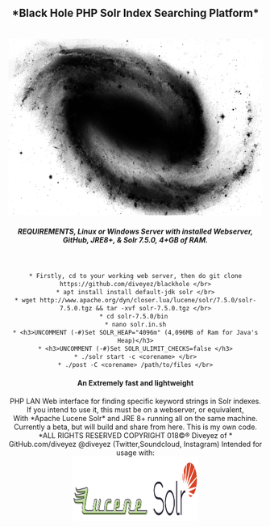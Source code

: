 <html><center><h2>*Black Hole PHP Solr Index Searching Platform*</p></h2></br>
<img src="images/blackhole.png" height="350" width="800"></img></br>

<h5>REQUIREMENTS, Linux or Windows Server with installed Webserver, GitHub, JRE8+, & Solr 7.5.0, 4+GB of RAM.</h5></br>

```
* Firstly, cd to your working web server, then do git clone https://github.com/diveyez/blackhole </br>
* apt install install default-jdk solr </br>
* wget http://www.apache.org/dyn/closer.lua/lucene/solr/7.5.0/solr-7.5.0.tgz && tar -xvf solr-7.5.0.tgz </br>
* cd solr-7.5.0/bin 
* nano solr.in.sh
* <h3>UNCOMMENT (-#)Set SOLR_HEAP="4096m" (4,096MB of Ram for Java's Heap)</h3>
* <h3>UNCOMMENT (-#)Set SOLR_ULIMIT_CHECKS=false </h3>
* ./solr start -c <corename> </br>
* ./post -C <corename> /path/to/files </br>
```

<h4>An Extremely fast and lightweight</h4> PHP LAN Web interface for finding specific keyword strings in Solr indexes.</br>
If you intend to use it, this must be on a webserver, or equivalent,</br>
With *Apache Lucene Solr* and JRE 8+ running all on the same machine.</br>
Currently a beta, but will build and share from here. This is my own code.</br>
*ALL RIGHTS RESERVED COPYRIGHT 018©® Diveyez of <a href="https://r2nhosting.com/"></a>*</br>
GitHub.com/diveyez @diveyez (Twitter,Soundcloud, Instagram)
Intended for usage with:</br>
        <a href="lucene.apache.org/solr"><img src="images/solr.png" width="250" height="125"></img></a></center>
</html>
